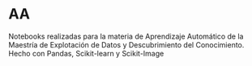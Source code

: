 # AA
Notebooks realizadas para la materia de Aprendizaje Automático de la Maestría de Explotación de Datos y Descubrimiento del Conocimiento. Hecho con Pandas, Scikit-learn y Scikit-Image
